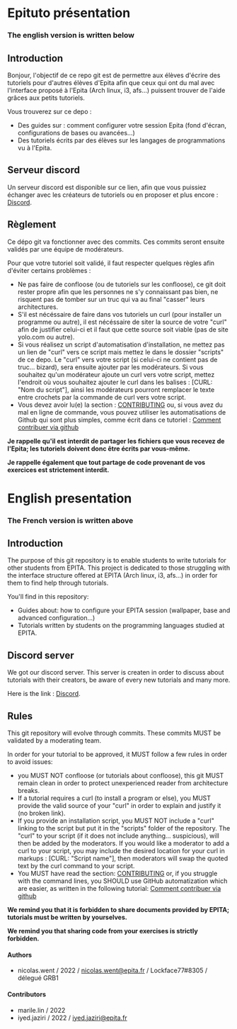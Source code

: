 # Epituto présentation

### The english version is written below

## Introduction

Bonjour, l'objectif de ce repo git est de permettre aux élèves d'écrire des tutoriels pour d'autres élèves d'Epita afin que ceux qui ont du mal avec l'interface proposé à l'Epita (Arch linux, i3, afs...) puissent trouver de l'aide grâces aux petits tutoriels.

Vous trouverez sur ce depo :
* Des guides sur : comment configurer votre session Epita (fond d'écran, configurations de bases ou avancées...)
* Des tutoriels écrits par des élèves sur les langages de programmations vu à l'Epita.

## Serveur discord

Un serveur discord est disponible sur ce lien, afin que vous puissiez échanger avec les créateurs de tutoriels ou en proposer et plus encore : [Discord](https://discord.gg/UAaaaV).

## Règlement

Ce dépo git va fonctionner avec des commits. Ces commits seront ensuite validés par une équipe de modérateurs.

Pour que votre tutoriel soit validé, il faut respecter quelques règles afin d'éviter certains problèmes :
* Ne pas faire de confloose (ou de tutoriels sur les confloose), ce git doit rester propre afin que les personnes ne s'y connaissant pas bien, ne risquent pas de tomber sur un truc qui va au final "casser" leurs architectures.
* S'il est nécéssaire de faire dans vos tutoriels un curl (pour installer un programme ou autre), il est nécéssaire de siter la source de votre "curl" afin de justifier celui-ci et il faut que cette source soit viable (pas de site yolo.com ou autre).
* Si vous réalisez un script d'automatisation d'installation, ne mettez pas un lien de "curl" vers ce script mais mettez le dans le dossier "scripts" de ce depo. Le "curl" vers votre script (si celui-ci ne contient pas de truc... bizard), sera ensuite ajouter par les modérateurs. Si vous souhaitez qu'un modérateur ajoute un curl vers votre script, mettez l'endroit où vous souhaitez ajouter le curl dans les balises : [CURL: "Nom du script"], ainsi les modérateurs pourront remplacer le texte entre crochets par la commande de curl vers votre script.
* Vous devez avoir lu(e) la section : [CONTRIBUTING](https://github.com/NicolasWent/Epituto/blob/master/CONTRIBUTING.md) ou, si vous avez du mal en ligne de commande, vous pouvez utiliser les automatisations de Github qui sont plus simples, comme écrit dans ce tutoriel : [Comment contribuer via github](https://github.com/NicolasWent/Epituto/blob/master/%5BFR%5D%20Contribuer%20via%20github.md)

**Je rappelle qu'il est interdit de partager les fichiers que vous recevez de l'Epita; les tutoriels doivent donc être écrits par vous-même.**

**Je rappelle également que tout partage de code provenant de vos exercices est strictement interdit.**


# English presentation

### The French version is written above

## Introduction

The purpose of this git repository is to enable students to write tutorials for other students from EPITA. This project is dedicated to those struggling with the interface structure offered at EPITA (Arch linux, i3, afs...) in order for them to find help through tutorials.

You'll find in this repository:
* Guides about: how to configure your EPITA session (wallpaper, base and advanced configuration...)
* Tutorials written by students on the programming languages studied at EPITA.

## Discord server

We got our discord server. This server is createn in order to discuss about tutorials with their creators, be aware of every new tutorials and many more.

Here is the link : [Discord](https://discord.gg/UAaaaV).

## Rules

This git repository will evolve through commits. These commits MUST be validated by a moderating team.

In order for your tutorial to be approved, it MUST follow a few rules in order to avoid issues:
* you MUST NOT confloose (or tutorials about confloose), this git MUST remain clean in order to protect unexperienced reader from architecture breaks.
* If a tutorial requires a curl (to install a program or else), you MUST provide the valid source of your "curl" in order to explain and justify it (no broken link).
* If you provide an installation script, you MUST NOT include a "curl" linking to the script but put it in the "scripts" folder of the repository. The "curl" to your script (if it does not include anything... suspicious), will then be added by the moderators. If you would like a moderator to add a curl to your script, you may include the desired location for your curl in markups :  [CURL: "Script name"], then moderators will swap the quoted text by the curl command to your script.
* You MUST have read the section: [CONTRIBUTING](https://github.com/NicolasWent/Epituto/blob/master/CONTRIBUTING.md) or, if you struggle with the command lines, you SHOULD use GitHub automatization which are easier, as written in the following tutorial: [Comment contribuer via github](https://github.com/NicolasWent/Epituto/blob/master/%5BFR%5D%20Contribuer%20via%20github.md)


**We remind you that it is forbidden to share documents provided by EPITA; tutorials must be written by yourselves.**

**We remind you that sharing code from your exercises is strictly forbidden.**

#### Authors
* nicolas.went / 2022 / nicolas.went@epita.fr / Lockface77#8305 / délegué GRB1

#### Contributors
* marile.lin / 2022
* iyed.jaziri / 2022 / iyed.jaziri@epita.fr
